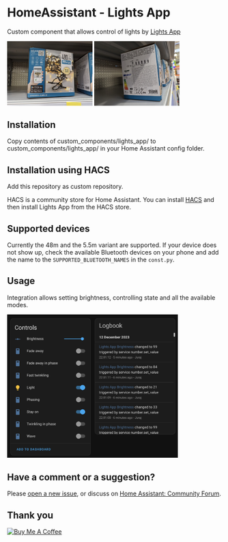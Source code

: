 # HomeAssistant - Lights App

Custom component that allows control of lights by [Lights App](https://play.google.com/store/apps/details?id=com.novolink.lightapp&hl=en_US)

<p float="left">
  <img src="/img/img2.jpeg" width="200" />
  <img src="/img/img1.jpeg" width="200" /> 
</p>

## Installation

Copy contents of custom_components/lights_app/ to custom_components/lights_app/ in your Home Assistant config folder.

## Installation using HACS

Add this repository as custom repository.

HACS is a community store for Home Assistant. You can install [HACS](https://github.com/custom-components/hacs) and then install Lights App from the HACS store.

## Supported devices

Currently the 48m and the 5.5m variant are supported. If your device does not show up, check the available Bluetooth devices on your phone and add the name to the `SUPPORTED_BLUETOOTH_NAMES` in the `const.py`.

## Usage

Integration allows setting brightness, controlling state and all the available modes.

<p float="left">
  <img src="/img/img3.png" width="400" />
</p>

## Have a comment or a suggestion?

Please [open a new issue](https://github.com/JurajNyiri/HomeAssistant-Lights-App/issues/new/choose), or discuss on [Home Assistant: Community Forum](https://community.home-assistant.io/t/custom-component-tapo-cameras-control/231795).

## Thank you

<a href="https://www.buymeacoffee.com/jurajnyiri" target="_blank"><img src="https://cdn.buymeacoffee.com/buttons/v2/default-blue.png" alt="Buy Me A Coffee"  width="150px" ></a>
